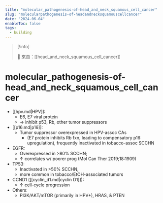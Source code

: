 ```yaml
---
title: "molecular_pathogenesis-of-head_and_neck_squamous_cell_cancer"
slug: "molecularpathogenesis-of-headandnecksquamouscellcancer"
date: "2024-06-04"
enableToc: false
tags:
  - building
---
```


> [!info]
>
> 🌱 來自：[[head_and_neck_squamous_cell_cancer]]

# molecular_pathogenesis-of-head_and_neck_squamous_cell_cancer

- [[hpv.md|HPV]]:
  - E6, E7 viral protein
  - → inhibit p53, Rb, other tumor suppressors
- [[p16.md|p16]]:
  - Tumor suppressor overexpressed in HPV-assoc CAs
    - (E7 protein inhibits Rb fxn, leading to compensatory p16 upregulation), frequently inactivated in tobacco-assoc SCCHN
- EGFR:
  - Overexpressed in >80% SCCHN;
  - ↑ correlates w/ poorer prog (Mol Can Ther 2019;18:1909)
- TP53:
  - Inactivated in >50% SCCHN,
  - more common in tobacco/EtOH-associated tumors
- CCND1 ([[cyclin_d1.md|cyclin D1]]):
  - ↑ cell-cycle progression
- Others:
  - PI3K/AKT/mTOR (primarily in HPV+), HRAS, & PTEN

